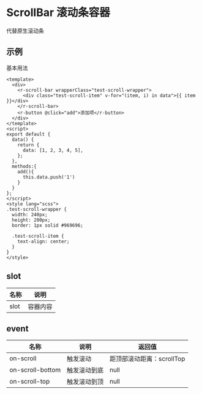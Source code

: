 <!-- type: 通用 -->

# ScrollBar 滚动条容器

代替原生滚动条

## 示例

基本用法

```vue demo
<template>
  <div>
    <r-scroll-bar wrapperClass="test-scroll-wrapper">
      <div class="test-scroll-item" v-for="(item, i) in data">{{ item }}</div>
    </r-scroll-bar>
    <r-button @click="add">添加项</r-button>
  </div>
</template>
<script>
export default {
  data() {
    return {
      data: [1, 2, 3, 4, 5],
    };
  },
  methods:{
    add(){
      this.data.push('1')
    }
  }
};
</script>
<style lang="scss">
.test-scroll-wrapper {
  width: 240px;
  height: 200px;
  border: 1px solid #969696;

  .test-scroll-item {
    text-align: center;
  }
}
</style>
```

<!-- props -->
<!-- methods -->

## slot

| 名称 | 说明     |
| ---- | -------- |
| slot | 容器内容 |

## event

| 名称             | 说明         | 返回值                    |
| ---------------- | ------------ | ------------------------- |
| on-scroll        | 触发滚动     | 距顶部滚动距离：scrollTop |
| on-scroll-bottom | 触发滚动到底 | null                      |
| on-scroll-top    | 触发滚动到顶 | null                      |
